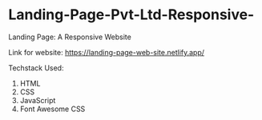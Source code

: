 # Landing-Page-Pvt-Ltd-Responsive-

Landing Page: A Responsive Website

Link for website: https://landing-page-web-site.netlify.app/

Techstack Used: 
1. HTML
2. CSS
3. JavaScript
4. Font Awesome CSS
